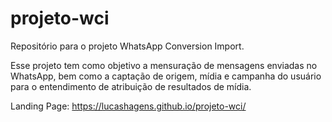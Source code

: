 # projeto-wci
Repositório para o projeto WhatsApp Conversion Import.

Esse projeto tem como objetivo a mensuração de mensagens enviadas no WhatsApp, bem como a captação de origem, mídia e campanha do usuário para o entendimento de atribuição de resultados de mídia. 

Landing Page: https://lucashagens.github.io/projeto-wci/
